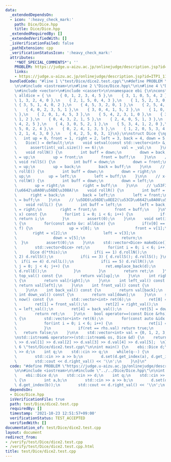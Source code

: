 ```yaml
---
data:
  _extendedDependsOn:
  - icon: ':heavy_check_mark:'
    path: Dice/Dice.hpp
    title: Dice/Dice.hpp
  _extendedRequiredBy: []
  _extendedVerifiedWith: []
  _isVerificationFailed: false
  _pathExtension: cpp
  _verificationStatusIcon: ':heavy_check_mark:'
  attributes:
    '*NOT_SPECIAL_COMMENTS*': ''
    PROBLEM: https://judge.u-aizu.ac.jp/onlinejudge/description.jsp?id=ITP1_11_B
    links:
    - https://judge.u-aizu.ac.jp/onlinejudge/description.jsp?id=ITP1_11_B
  bundledCode: "#line 1 \"test/Dice/dice2.test.cpp\"\n#define PROBLEM \"https://judge.u-aizu.ac.jp/onlinejudge/description.jsp?id=ITP1_11_B\"\
    \n\n#include <iostream>\n\n#line 2 \"Dice/Dice.hpp\"\n\n#line 4 \"Dice/Dice.hpp\"\
    \n#include <vector>\n#include <cassert>\n\nnamespace ebi {\n\nconst std::vector<std::vector<int>>\
    \ alldice = { \n    { 0, 1, 2, 3, 4, 5 },\n    { 3, 1, 0, 5, 4, 2 },\n    { 5,\
    \ 1, 3, 2, 4, 0 },\n    { 2, 1, 5, 0, 4, 3 },\n    { 1, 5, 2, 3, 0, 4 },\n   \
    \ { 3, 5, 1, 4, 0, 2 },\n    { 4, 5, 3, 2, 0, 1 },\n    { 2, 5, 4, 1, 0, 3 },\n\
    \    { 4, 0, 2, 3, 5, 1 },\n    { 3, 0, 4, 1, 5, 2 },\n    { 1, 0, 3, 2, 5, 4\
    \ },\n    { 2, 0, 1, 4, 5, 3 },\n    { 5, 4, 2, 3, 1, 0 },\n    { 3, 4, 5, 0,\
    \ 1, 2 },\n    { 0, 4, 3, 2, 1, 5 },\n    { 2, 4, 0, 5, 1, 3 },\n    { 0, 3, 1,\
    \ 4, 2, 5 },\n    { 4, 3, 0, 5, 2, 1 },\n    { 5, 3, 4, 1, 2, 0 },\n    { 1, 3,\
    \ 5, 0, 2, 4 },\n    { 0, 2, 4, 1, 3, 5 },\n    { 1, 2, 0, 5, 3, 4 },\n    { 5,\
    \ 2, 1, 4, 3, 0 },\n    { 4, 2, 5, 0, 3, 1}\n};\n\nstruct Dice {\nprivate:\n \
    \   int up = 0, front = 1, right = 2, left = 3, back = 4, down = 5;\npublic:\n\
    \    Dice() = default;\n\n    void setval(const std::vector<int> &_val) {\n  \
    \      assert(int(_val.size()) == 6);\n        val = _val;\n    }\n\n    // y++\n\
    \    void rollN() {\n        int buff = down;\n        down = back;\n        back\
    \ = up;\n        up = front;\n        front = buff;\n    }\n\n    // y--\n   \
    \ void rollS() {\n        int buff = down;\n        down = front;\n        front\
    \ = up;\n        up = back;\n        back = buff;\n    }\n\n    // x++\n    void\
    \ rollE() {\n        int buff = down;\n        down = right;\n        right =\
    \ up;\n        up = left;\n        left = buff;\n    }\n\n    // x--\n    void\
    \ rollW() {\n        int buff = down;\n        down = left;\n        left = up;\n\
    \        up = right;\n        right = buff;\n    }\n\n    // \u53F3\u56DE\u8EE2\
    (\u6642\u8A08\u56DE\u308A)\n    void rollR() {\n        int buff = right;\n  \
    \      right = back;\n        back = left;\n        left = front;\n        front\
    \ = buff;\n    }\n\n    // \u5DE6\u56DE\u8EE2(\u53CD\u6642\u8A08\u56DE\u308A)\n\
    \    void rollL() {\n        int buff = left;\n        left = back;\n        back\
    \ = right;\n        right = front;\n        front = buff;\n    }\n\n    int get_index(int\
    \ x) const {\n        for(int i = 0; i < 6; i++) {\n            if(val[i] == x)\
    \ return i;\n        }\n        assert(0);\n    }\n\n    void set(int u, int f)\
    \ {\n        for(const auto &v: alldice) {\n            if(v[0] == u && v[1] ==\
    \ f) {\n                up = v[0]; \n                front = v[1];\n         \
    \       right = v[2];\n                left = v[3];\n                back = v[4];\n\
    \                down = v[5];\n                return;\n            }\n      \
    \  }\n        assert(0);\n    }\n\n    std::vector<Dice> makeDice() const {\n\
    \        std::vector<Dice> ret;\n        for(int i = 0; i < 6; i++) {\n      \
    \      Dice d(*this);\n            if(i == 1) d.rollN();\n            if(i ==\
    \ 2) d.rollS();\n            if(i == 3) { d.rollS(); d.rollS(); }\n          \
    \  if(i == 4) d.rollL();\n            if(i == 5) d.rollR();\n            for(int\
    \ j = 0; j < 4; j++) {\n                ret.emplace_back(d);\n               \
    \ d.rollE();\n            }\n        }\n        return ret;\n    }\n\n    int\
    \ top_val() const {\n        return val[up];\n    }\n\n    int right_val() const\
    \ {\n        return val[right];\n    }\n\n    int left_val() const {\n       \
    \ return val[left];\n    }\n\n    int front_val() const {\n        return val[front];\n\
    \    }\n\n    int back_val() const {\n        return val[back];\n    }\n\n   \
    \ int down_val() const {\n        return val[down];\n    }\n\n    std::vector<int>\
    \ now() const {\n        std::vector<int> ret(6);\n        ret[0] = top_val();\n\
    \        ret[1] = front_val();\n        ret[2] = right_val();\n        ret[3]\
    \ = left_val();\n        ret[4] = back_val();\n        ret[5] = down_val();\n\
    \        return ret;\n    }\n\n    bool operator==(const Dice &rhs) const noexcept\
    \ {\n        std::vector<int> ret(6);\n        for(const auto &idx: alldice) {\n\
    \            for(int i = 0; i < 6; i++) {\n                ret[i] = val[idx[i]];\n\
    \            }\n            if(ret == rhs.val) return true;\n        }\n     \
    \   return false;\n    }\n\n    std::vector<int> val = {0, 1, 2, 3, 4, 5};\n};\n\
    \nstd::istream& operator>>(std::istream& os, Dice &d) {\n    return os >> d.val[0]\
    \ >> d.val[1] >> d.val[2] >> d.val[3] >> d.val[4] >> d.val[5];  \n}\n\n}\n#line\
    \ 6 \"test/Dice/dice2.test.cpp\"\n\nint main() {\n    ebi::Dice d;\n    std::cin\
    \ >> d;\n    int q;\n    std::cin >> q;\n    while(q--) {\n        int a,b;\n\
    \        std::cin >> a >> b;\n        d.set(d.get_index(a), d.get_index(b));\n\
    \        std::cout << d.right_val() << '\\n';\n    }\n}\n"
  code: "#define PROBLEM \"https://judge.u-aizu.ac.jp/onlinejudge/description.jsp?id=ITP1_11_B\"\
    \n\n#include <iostream>\n\n#include \"../../Dice/Dice.hpp\"\n\nint main() {\n\
    \    ebi::Dice d;\n    std::cin >> d;\n    int q;\n    std::cin >> q;\n    while(q--)\
    \ {\n        int a,b;\n        std::cin >> a >> b;\n        d.set(d.get_index(a),\
    \ d.get_index(b));\n        std::cout << d.right_val() << '\\n';\n    }\n}"
  dependsOn:
  - Dice/Dice.hpp
  isVerificationFile: true
  path: test/Dice/dice2.test.cpp
  requiredBy: []
  timestamp: '2021-10-23 12:51:57+09:00'
  verificationStatus: TEST_ACCEPTED
  verifiedWith: []
documentation_of: test/Dice/dice2.test.cpp
layout: document
redirect_from:
- /verify/test/Dice/dice2.test.cpp
- /verify/test/Dice/dice2.test.cpp.html
title: test/Dice/dice2.test.cpp
---
```

